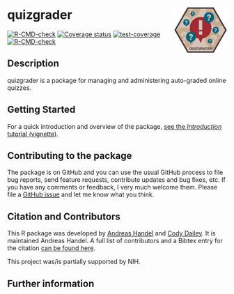 
<!-- README.md is generated from README.Rmd. Please edit that file -->

# quizgrader <img src="man/figures/logo.png" align="right" alt="" width="120" />

<!-- badges: start -->

[![R-CMD-check](https://github.com/andreashandel/quizgrader/workflows/R-CMD-check/badge.svg)](https://github.com/andreashandel/quizgrader/actions)
[![Coverage
status](https://codecov.io/gh/andreashandel/quizgrader/branch/master/graph/badge.svg?token=OGO3sVEcPD)](https://codecov.io/gh/andreashandel/quizgrader)
[![test-coverage](https://github.com/andreashandel/quizgrader/workflows/test-coverage/badge.svg)](https://github.com/andreashandel/quizgrader/actions)
[![R-CMD-check](https://github.com/andreashandel/quizgrader/workflows/R-CMD-check/badge.svg)](https://github.com/andreashandel/quizgrader/actions)
<!-- badges: end -->

## Description

quizgrader is a package for managing and administering auto-graded
online quizzes.

## Getting Started

For a quick introduction and overview of the package, [see the
*Introduction* tutorial (vignette)](./articles/A_introduction.html).

## Contributing to the package

The package is on GitHub and you can use the usual GitHub process to
file bug reports, send feature requests, contribute updates and bug
fixes, etc. If you have any comments or feedback, I very much welcome
them. Please file a [GitHub
issue](https://github.com/andreashandel/quizgrader/issues) and let me
know what you think.

## Citation and Contributors

This R package was developed by [Andreas
Handel](https://www.andreashandel.com/) and [Cody
Dailey](https://daileyco.github.io/). It is maintained Andreas Handel. A
full list of contributors and a Bibtex entry for the citation [can be
found here](https://andreashandel.github.io/quizgrader/authors.html).

This project was/is partially supported by NIH.

## Further information
